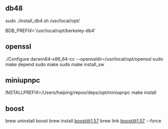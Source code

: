 
## db48

sudo ./install_db4.sh /usr/local/opt/

BDB_PREFIX='/usr/local/opt/berkeley-db4'


## openssl

./Configure darwin64-x86_64-cc --openssldir=/usr/local/opt/openssl
sudo make depend
sudo make
sudo make install_sw


## miniupnpc

INSTALLPREFIX=/Users/haiping/repos/deps/opt/miniupnpc make install


## boost

brew uninstall boost
brew install boost@1.57
brew link boost@1.57 --force
